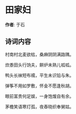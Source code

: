 # 田家妇

**作者**: 于石

## 诗词内容

村南村北麦欲枯，桑麻阴阴满路隅。

炊黍田头行饷夫，餠炉未熟儿呱呱。

鸭头长袜短布襦，平生未识铅与朱。

弹筝不用如罗敷，怀金不愿逢秋胡。

眼前富贵何足娱，一身饱煖自有余。

茅檐笑语寒灯孤，夜舂晓织奉舅姑。

